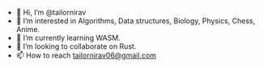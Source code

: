 - 👋 Hi, I’m @tailornirav
- 👀 I’m interested in Algorithms, Data structures, Biology, Physics, Chess, Anime.
- 🌱 I’m currently learning WASM.
- 💞️ I’m looking to collaborate on Rust.
- 📫 How to reach tailornirav06@gmail.com

<!---
tailornirav/tailornirav is a ✨ special ✨ repository because its `README.md` (this file) appears on your GitHub profile.
You can click the Preview link to take a look at your changes.
--->
